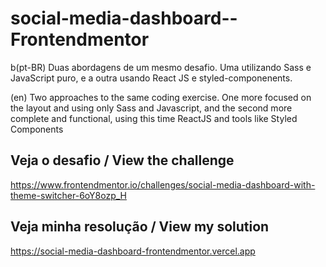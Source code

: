 # social-media-dashboard--Frontendmentor

b(pt-BR) Duas abordagens de um mesmo desafio. Uma utilizando Sass e JavaScript puro, e a outra usando React JS e styled-componenents.

(en) Two approaches to the same coding exercise. One more focused on the layout and using only Sass and Javascript, and the second more complete and functional, using this time ReactJS and tools like Styled Components

## Veja o desafio / View the challenge
https://www.frontendmentor.io/challenges/social-media-dashboard-with-theme-switcher-6oY8ozp_H

## Veja minha resolução / View my solution
https://social-media-dashboard-frontendmentor.vercel.app
